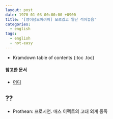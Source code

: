 ```yaml
---
layout: post
date: 1970-01-03 00:00:00 +0900
title: '[영어넘모어려워] 모르겠고 일단 적어놓음'
categories:
  - english
tags:
  - english
  - not-easy
---
```


* Kramdown table of contents
{:toc .toc}

#### 참고한 문서

- [어디](어디)


## ??

- Prothean: 프로시언. 매스 이펙트의 고대 외계 종족
